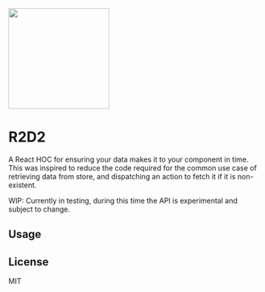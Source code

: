 <img src="https://i.imgur.com/LXTmHwZ.jpg" width="200px">

# R2D2
A React HOC for ensuring your data makes it to your component in time. This was inspired to reduce the code required for the common use case of retrieving data from store, and dispatching an action to fetch it if it is non-existent.

WIP: Currently in testing, during this time the API is experimental and subject to change.

## Usage

## License
MIT
